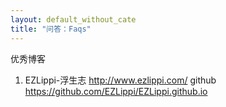 ```yaml
---
layout: default_without_cate
title: "问答：Faqs"
---
```



优秀博客
1. EZLippi-浮生志 <http://www.ezlippi.com/>
   github <https://github.com/EZLippi/EZLippi.github.io>

